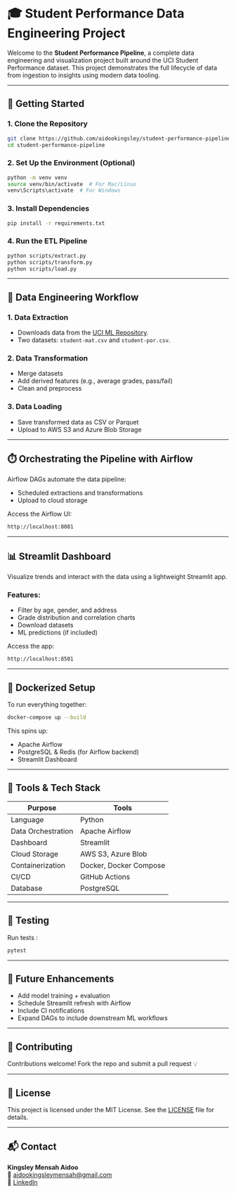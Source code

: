 # 🎓 Student Performance Data Engineering Project

Welcome to the **Student Performance Pipeline**, a complete data engineering and visualization project built around the UCI Student Performance dataset. This project demonstrates the full lifecycle of data from ingestion to insights using modern data tooling.

---

## 🚀 Getting Started

### 1. **Clone the Repository**
```bash
git clone https://github.com/aidookingsley/student-performance-pipeline.git
cd student-performance-pipeline
```

### 2. **Set Up the Environment (Optional)**
```bash
python -m venv venv
source venv/bin/activate  # For Mac/Linux
venv\Scripts\activate  # For Windows
```

### 3. **Install Dependencies**
```bash
pip install -r requirements.txt
```

### 4. **Run the ETL Pipeline**
```bash
python scripts/extract.py
python scripts/transform.py
python scripts/load.py
```

---

## 🧪 Data Engineering Workflow

### **1. Data Extraction**
- Downloads data from the [UCI ML Repository](https://archive.ics.uci.edu/ml/datasets/Student+Performance).
- Two datasets: `student-mat.csv` and `student-por.csv`.

### **2. Data Transformation**
- Merge datasets
- Add derived features (e.g., average grades, pass/fail)
- Clean and preprocess

### **3. Data Loading**
- Save transformed data as CSV or Parquet
- Upload to AWS S3 and Azure Blob Storage

---

## ⏱️ Orchestrating the Pipeline with Airflow

Airflow DAGs automate the data pipeline:
- Scheduled extractions and transformations
- Upload to cloud storage

Access the Airflow UI:
```bash
http://localhost:8081
```

---

## 📊 Streamlit Dashboard

Visualize trends and interact with the data using a lightweight Streamlit app.

### Features:
- Filter by age, gender, and address
- Grade distribution and correlation charts
- Download datasets
- ML predictions (if included)

Access the app:
```bash
http://localhost:8501
```

---

## 🐳 Dockerized Setup

To run everything together:
```bash
docker-compose up --build
```

This spins up:
- Apache Airflow
- PostgreSQL & Redis (for Airflow backend)
- Streamlit Dashboard

---

## 🧰 Tools & Tech Stack

| Purpose             | Tools                           |
|---------------------|----------------------------------|
| Language            | Python                          |
| Data Orchestration | Apache Airflow                  |
| Dashboard           | Streamlit                       |
| Cloud Storage       | AWS S3, Azure Blob              |
| Containerization    | Docker, Docker Compose          |
| CI/CD               | GitHub Actions                  |
| Database            | PostgreSQL                      |

---

## 🧪 Testing
Run tests :
```bash
pytest
```

---

## 📝 Future Enhancements
- Add model training + evaluation
- Schedule Streamlit refresh with Airflow
- Include CI notifications
- Expand DAGs to include downstream ML workflows

---

## 💬 Contributing

Contributions welcome! Fork the repo and submit a pull request 💡

---

## 📜 License

This project is licensed under the MIT License. See the [LICENSE](LICENSE) file for details.

---

## 📬 Contact

**Kingsley Mensah Aidoo**  
📧 aidookingsleymensah@gmail.com  
🔗 [LinkedIn](https://www.linkedin.com/in/youkingsley-m-aidoo)

